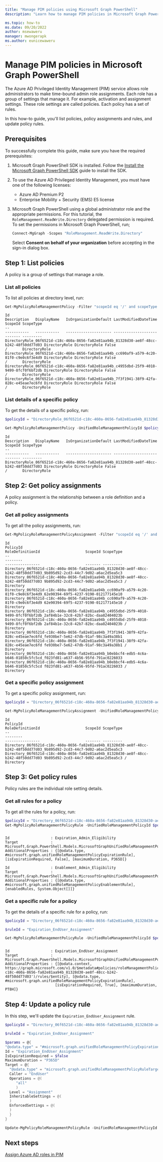 ```yaml
---
title: "Manage PIM policies using Microsoft Graph PowerShell"
description: "Learn how to manage PIM policies in Microsoft Graph PowerShell"

ms.topic: how-to
ms.date: 09/20/2022
author: msewaweru
manager: mwongerapk
ms.author: eunicewaweru
---
```


# Manage PIM policies in Microsoft Graph PowerShell

The Azure AD Privileged Identity Management (PIM) service allows role administrators to make time-bound admin role assignments. Each role has a group of settings that manage it. For example, activation and assignment settings. These role settings are called policies. Each policy has a set of rules.

In this how-to guide, you'll list policies, policy assignments and rules, and update policy rules.

## Prerequisites

To successfully complete this guide, make sure you have the required prerequisites:

1. Microsoft Graph PowerShell SDK is installed. Follow the [Install the Microsoft Graph PowerShell SDK](installation.md) guide to install the SDK.  
1. To use the Azure AD Privileged Identity Management, you must have one of the following licenses:
    - Azure AD Premium P2
    - Enterprise Mobility + Security (EMS) E5 license
1. Microsoft Graph PowerShell using a global administrator role and the appropriate permissions. For this tutorial, the `RoleManagement.ReadWrite.Directory` delegated permission is required. To set the permissions in Microsoft Graph PowerShell, run;

    ```powershell
    Connect-MgGraph -Scopes "RoleManagement.ReadWrite.Directory"
    ```

    Select **Consent on behalf of your organization** before accepting in the sign-in dialog box.

## Step 1: List policies

A policy is a group of settings that manage a role.

### List all policies

To list all policies at directory level, run:

```powershell
Get-MgPolicyRoleManagementPolicy -Filter "scopeId eq '/' and scopeType eq 'DirectoryRole'"
```

```Output
Id                                                                                      Description   DisplayName   IsOrganizationDefault LastModifiedDateTime ScopeId ScopeType
--                                                                                      -----------   -----------   --------------------- -------------------- ------- ---------
DirectoryRole_06f6521d-c18c-460a-8656-fa82e81aa94b_81328d30-ae8f-48cc-b242-48f50dd77d03 DirectoryRole DirectoryRole False                                      /       DirectoryRole
DirectoryRole_06f6521d-c18c-460a-8656-fa82e81aa94b_cc690af9-a579-4c20-81f0-c9e0c6f3e4d9 DirectoryRole DirectoryRole False                                      /       DirectoryRole
DirectoryRole_06f6521d-c18c-460a-8656-fa82e81aa94b_c4955dbd-25f9-4018-9499-8fcf0f6bf2db DirectoryRole DirectoryRole False                                      /       DirectoryRole
DirectoryRole_06f6521d-c18c-460a-8656-fa82e81aa94b_7f3f1941-38f9-42fa-828c-e45eae7ec6fd DirectoryRole DirectoryRole False                                      /       DirectoryRole
```

### List details of a specific policy

To get the details of a specific policy, run:

```powershell
$policyId = "DirectoryRole_06f6521d-c18c-460a-8656-fa82e81aa94b_81328d30-ae8f-48cc-b242-48f50dd77d03"

Get-MgPolicyRoleManagementPolicy -UnifiedRoleManagementPolicyId $policyId 
```

```Output
Id                                                                                      Description   DisplayName   IsOrganizationDefault LastModifiedDateTime ScopeId ScopeType
--                                                                                      -----------   -----------   --------------------- -------------------- ------- ---------
DirectoryRole_06f6521d-c18c-460a-8656-fa82e81aa94b_81328d30-ae8f-48cc-b242-48f50dd77d03 DirectoryRole DirectoryRole False                                      /       DirectoryRole
```

## Step 2: Get policy assignments

A policy assignment is the relationship between a role definition and a policy.

### Get all policy assignments

To get all the policy assignments, run:

```powershell
Get-MgPolicyRoleManagementPolicyAssignment -Filter "scopeId eq '/' and scopeType eq 'Directory'"
```

```Output
Id                                                                                                                       PolicyId                                                                            RoleDefinitionId                     ScopeId ScopeType
--                                                                                                                       --------                                                                            ----------------                     ------- ---------
Directory_06f6521d-c18c-460a-8656-fa82e81aa94b_81328d30-ae8f-48cc-b242-48f50dd77d03_9b895d92-2cd3-44c7-9d02-a6ac2d5ea5c3 Directory_06f6521d-c18c-460a-8656-fa82e81aa94b_81328d30-ae8f-48cc-b242-48f50dd77d03 9b895d92-2cd3-44c7-9d02-a6ac2d5ea5c3 /       Directory
Directory_06f6521d-c18c-460a-8656-fa82e81aa94b_cc690af9-a579-4c20-81f0-c9e0c6f3e4d9_62e90394-69f5-4237-9190-012177145e10 Directory_06f6521d-c18c-460a-8656-fa82e81aa94b_cc690af9-a579-4c20-81f0-c9e0c6f3e4d9 62e90394-69f5-4237-9190-012177145e10 /       Directory
Directory_06f6521d-c18c-460a-8656-fa82e81aa94b_c4955dbd-25f9-4018-9499-8fcf0f6bf2db_2af84b1e-32c8-42b7-82bc-daa82404023b Directory_06f6521d-c18c-460a-8656-fa82e81aa94b_c4955dbd-25f9-4018-9499-8fcf0f6bf2db 2af84b1e-32c8-42b7-82bc-daa82404023b /       Directory
Directory_06f6521d-c18c-460a-8656-fa82e81aa94b_7f3f1941-38f9-42fa-828c-e45eae7ec6fd_fe930be7-5e62-47db-91af-98c3a49a38b1 Directory_06f6521d-c18c-460a-8656-fa82e81aa94b_7f3f1941-38f9-42fa-828c-e45eae7ec6fd fe930be7-5e62-47db-91af-98c3a49a38b1 /       Directory
Directory_06f6521d-c18c-460a-8656-fa82e81aa94b_b0ebbcf4-edb5-4c6a-b646-01850c5fc5cd_f023fd81-a637-4b56-95fd-791ac0226033 Directory_06f6521d-c18c-460a-8656-fa82e81aa94b_b0ebbcf4-edb5-4c6a-b646-01850c5fc5cd f023fd81-a637-4b56-95fd-791ac0226033 /       Directory
```

### Get a specific policy assignment

To get a specific policy assignment, run:

```powershell
$policyId = "Directory_06f6521d-c18c-460a-8656-fa82e81aa94b_81328d30-ae8f-48cc-b242-48f50dd77d03_9b895d92-2cd3-44c7-9d02-a6ac2d5ea5c3"

Get-MgPolicyRoleManagementPolicyAssignment -UnifiedRoleManagementPolicyAssignmentId $policyId
```

```Output
Id                                                                                                                       PolicyId                                                                            RoleDefinitionId                     ScopeId ScopeType
--                                                                                                                       --------                                                                            ----------------                     ------- ---------
Directory_06f6521d-c18c-460a-8656-fa82e81aa94b_81328d30-ae8f-48cc-b242-48f50dd77d03_9b895d92-2cd3-44c7-9d02-a6ac2d5ea5c3 Directory_06f6521d-c18c-460a-8656-fa82e81aa94b_81328d30-ae8f-48cc-b242-48f50dd77d03 9b895d92-2cd3-44c7-9d02-a6ac2d5ea5c3 /       Directory
```

## Step 3: Get policy rules

Policy rules are the individual role setting details.

### Get all rules for a policy

To get all the rules for a policy, run:

```powershell
$policyId = "Directory_06f6521d-c18c-460a-8656-fa82e81aa94b_81328d30-ae8f-48cc-b242-48f50dd77d03"
Get-MgPolicyRoleManagementPolicyRule -UnifiedRoleManagementPolicyId $policyId | Format-List
```

```Output

Id                   : Expiration_Admin_Eligibility
Target               : Microsoft.Graph.PowerShell.Models.MicrosoftGraphUnifiedRoleManagementPolicyRuleTarget
AdditionalProperties : {[@odata.type, #microsoft.graph.unifiedRoleManagementPolicyExpirationRule], [isExpirationRequired, False], [maximumDuration, P365D]}

Id                   : Enablement_Admin_Eligibility
Target               : Microsoft.Graph.PowerShell.Models.MicrosoftGraphUnifiedRoleManagementPolicyRuleTarget
AdditionalProperties : {[@odata.type, #microsoft.graph.unifiedRoleManagementPolicyEnablementRule], [enabledRules, System.Object[]]}
```

### Get  a specific rule for a policy

To get the details of a specific rule for a policy, run:

```powershell
$policyId = "Directory_06f6521d-c18c-460a-8656-fa82e81aa94b_81328d30-ae8f-48cc-b242-48f50dd77d03"

$ruleId = "Expiration_EndUser_Assignment"

Get-MgPolicyRoleManagementPolicyRule -UnifiedRoleManagementPolicyId $policyId -UnifiedRoleManagementPolicyRuleId $ruleId | Format-List 
```

```Output

Id                   : Expiration_EndUser_Assignment
Target               : Microsoft.Graph.PowerShell.Models.MicrosoftGraphUnifiedRoleManagementPolicyRuleTarget
AdditionalProperties : {[@odata.context, https://graph.microsoft.com/v1.0/$metadata#policies/roleManagementPolicies('Directory_06f6521d-c18c-460a-8656-fa82e81aa94b_81328d30-ae8f-48cc-b242-48f50dd77d03')/rules/$entity], [@odata.type, #microsoft.graph.unifiedRoleManagementPolicyExpirationRule],
                       [isExpirationRequired, True], [maximumDuration, PT8H]}
```

## Step 4: Update a policy rule 

In this step, we'll update the `Expiration_EndUser_Assignment` rule.

```powershell
$policyId = "Directory_06f6521d-c18c-460a-8656-fa82e81aa94b_81328d30-ae8f-48cc-b242-48f50dd77d03"

$ruleId = "Expiration_EndUser_Assignment"

$params = @{
"@odata.type" = "#microsoft.graph.unifiedRoleManagementPolicyExpirationRule"
Id = "Expiration_EndUser_Assignment"
IsExpirationRequired = $false
MaximumDuration = "P365D"
Target = @{
  "@odata.type" = "microsoft.graph.unifiedRoleManagementPolicyRuleTarget"
  Caller = "EndUser"
  Operations = @(
     "all"
     )
  Level = "Assignment"
  InheritableSettings = @(
  )
  EnforcedSettings = @(
  )
  }
}

Update-MgPolicyRoleManagementPolicyRule -UnifiedRoleManagementPolicyId $policyid -UnifiedRoleManagementPolicyRuleId $ruleId -BodyParameter $params
```

## Next steps

[Assign Azure AD roles in PIM](tutorial-pim.md)

